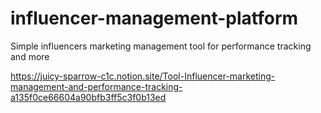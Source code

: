 # influencer-management-platform
Simple influencers marketing management tool for performance tracking and more

https://juicy-sparrow-c1c.notion.site/Tool-Influencer-marketing-management-and-performance-tracking-a135f0ce66604a90bfb3ff5c3f0b13ed
